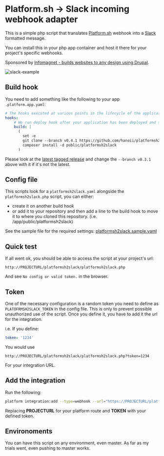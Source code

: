 # Platform.sh -> Slack incoming webhook adapter

This is a simple php script that translates [Platform.sh](https://platform.sh) webhook into a [Slack](http://slack.com/)
formatted message.

You can install this in your php app container and host it there for your project's specific webhooks.

Sponsored by [Infomagnet - builds websites to any design using Drupal](https://infomagnet.com).

![slack-example](https://cloud.githubusercontent.com/assets/677879/19004393/2aae68b4-872c-11e6-9ec4-52bbde84d849.png)

## Build hook

You need to add something like the following to your app `.platform.app.yaml`:

```yaml
# The hooks executed at various points in the lifecycle of the application.
hooks:
    # We run deploy hook after your application has been deployed and started.
    build: |
      (
        set -e
        git clone --branch v0.4.1 https://github.com/hanoii/platformsh2slack.git public/platformsh2slack
        composer install -d public/platformsh2slack
      )
```

Please look at the [latest tagged release](../../releases) and change the `--branch v0.3.1` above with it if it's not the latest.

## Config file

This scripts look for a `platformsh2slack.yaml` alongside the `platformsh2slack.php` script, you can either:

- create it on another build hook
- or add it to your repository and then add a line to the build hook to move it to where you cloned this repository. (i.e. /app/public/platformsh2slack)

See the sample file for the required settings: [platformsh2slack.sample.yaml](platformsh2slack.sample.yaml)

## Quick test

If all went ok, you should be able to access the script at your project's url:

`http://PROJECTURL/platformsh2slack/platformsh2slack.php`

And see `No config or valid token.` in the browser.

## Token

One of the necessary configuration is a random token you need to define as `PLATOFRMSH2SLACK_TOKEN` in the config file. This is only to prevent possible unauthorized use of the script. Once you define it, you have to add it the url for the integration.

i.e. If you define:

```yaml
token: '1234'
```

You would use 

`http://PROJECTURL/platformsh2slack/platformsh2slack.php?token=1234`

For your integration URL.

## Add the integration

Run the following:

```bash
platform integration:add --type=webhook --url="https://PROJECTURL/platformsh2slack/platformsh2slack.php?token=TOKEN"
```

Replacing **PROJECTURL** for your platform route and **TOKEN** with your defined token.

## Environoments

You can have this script on any environment, even master. As far as my trials went, even pushing to master works.
